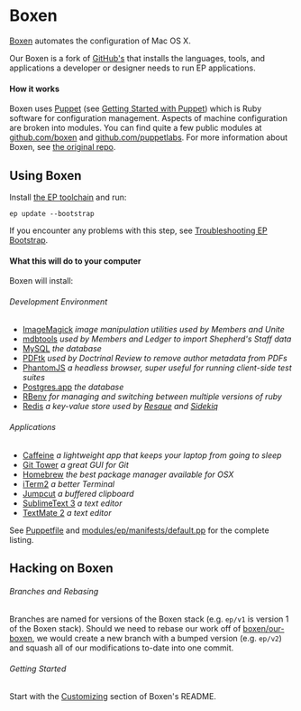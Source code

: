 # Boxen

[Boxen](https://boxen.github.com/) automates the configuration of Mac OS X.

Our Boxen is a fork of [GitHub's](https://github.com/boxen/our-boxen) that installs the languages, tools, and applications a developer or designer needs to run EP applications.

#### How it works

Boxen uses [Puppet](https://puppetlabs.com/) (see [Getting Started with Puppet](https://github.com/boxen/our-boxen/blob/master/docs/puppet.md)) which is Ruby software for configuration management. Aspects of machine configuration are broken into modules. You can find quite a few public modules at [github.com/boxen](https://github.com/boxen) and [github.com/puppetlabs](https://github.com/puppetlabs). For more information about Boxen, see [the original repo](https://github.com/boxen/our-boxen).



## Using Boxen

Install [the EP toolchain](https://github.com/concordia-publishing-house/ep#installing-ep) and run:

```
ep update --bootstrap
```

If you encounter any problems with this step, see [Troubleshooting EP Bootstrap](https://github.com/concordia-publishing-house/ep/wiki/Troubleshooting-EP-Bootstrap).



#### What this will do to your computer

Boxen will install:

###### Development Environment

  * [ImageMagick](http://www.imagemagick.org/) _image manipulation utilities used by Members and Unite_
  * [mdbtools](https://github.com/brianb/mdbtools) _used by Members and Ledger to import Shepherd's Staff data_
  * [MySQL](http://www.mysql.com/) _the database_
  * [PDFtk](http://www.pdflabs.com/tools/pdftk-the-pdf-toolkit/) _used by Doctrinal Review to remove author metadata from PDFs_
  * [PhantomJS](http://phantomjs.org/) _a headless browser, super useful for running client-side test suites_
  * [Postgres.app](http://postgresapp.com/) _the database_
  * [RBenv](https://github.com/sstephenson/rbenv) _for managing and switching between multiple versions of ruby_
  * [Redis](http://redis.io/) _a key-value store used by [Resque](https://github.com/resque/resque) and [Sidekiq](http://sidekiq.org/)_

###### Applications

  * [Caffeine](http://lightheadsw.com/caffeine/) _a lightweight app that keeps your laptop from going to sleep_
  * [Git Tower](http://www.git-tower.com/) _a great GUI for Git_
  * [Homebrew](http://mxcl.github.com/homebrew/) _the best package manager available for OSX_
  * [iTerm2](http://www.iterm2.com/) _a better Terminal_
  * [Jumpcut](http://jumpcut.sourceforge.net/) _a buffered clipboard_
  * [SublimeText 3](http://www.sublimetext.com/) _a text editor_
  * [TextMate 2](https://github.com/textmate/textmate) _a text editor_

See [Puppetfile](https://github.com/concordia-publishing-house/boxen/blob/master/Puppetfile) and [modules/ep/manifests/default.pp](https://github.com/concordia-publishing-house/boxen/blob/master/modules/ep/manifests/default.pp) for the complete listing.



## Hacking on Boxen

###### Branches and Rebasing

Branches are named for versions of the Boxen stack (e.g. `ep/v1` is version 1 of the Boxen stack). Should we need to rebase our work off of [boxen/our-boxen](https://github.com/boxen/our-boxen), we would create a new branch with a bumped version (e.g. `ep/v2`) and squash all of our modifications to-date into one commit.

###### Getting Started

Start with the [Customizing](https://github.com/boxen/our-boxen#customizing) section of Boxen's README.
